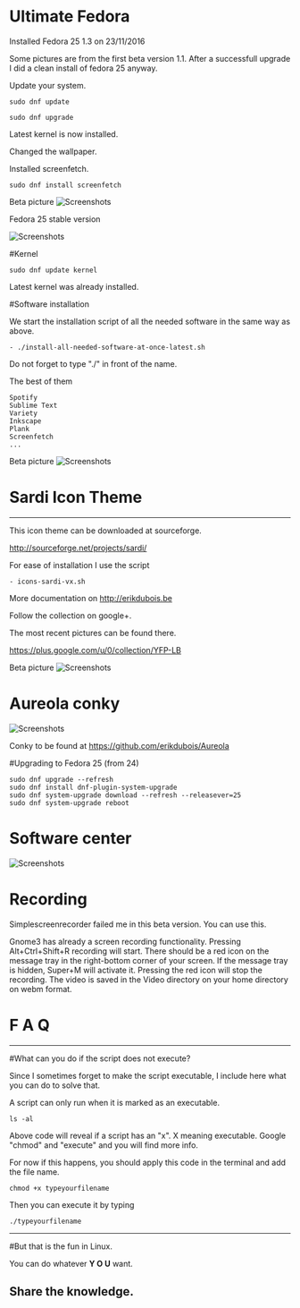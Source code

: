 # Ultimate Fedora

Installed Fedora 25 1.3 on 23/11/2016

Some pictures are from the first beta version 1.1. After a successfull upgrade I did a clean install of fedora 25 anyway.

Update your system.

	sudo dnf update

	sudo dnf upgrade

Latest kernel is now installed.

Changed the wallpaper.

Installed screenfetch.

	sudo dnf install screenfetch

Beta picture
![Screenshots](http://i.imgur.com/myZn07i.png)





Fedora 25 stable version

![Screenshots](http://i.imgur.com/Hy8TRQD.png)




#Kernel

	sudo dnf update kernel

Latest kernel was already installed.


	

#Software installation

We start the installation script of all the needed software in the same way as above. 

	- ./install-all-needed-software-at-once-latest.sh

Do not forget to type "./" in front of the name.

The best of them 

	Spotify
	Sublime Text
	Variety
	Inkscape
	Plank
	Screenfetch
	...

Beta picture
![Screenshots](http://i.imgur.com/yDvFT1i.png)



# Sardi Icon Theme
-------------------

This icon theme can be downloaded at  sourceforge.

http://sourceforge.net/projects/sardi/

For ease of installation I use the script


	- icons-sardi-vx.sh



More documentation on http://erikdubois.be

Follow the collection on google+.

The most recent pictures can be found there.

https://plus.google.com/u/0/collection/YFP-LB

Beta picture
![Screenshots](http://i.imgur.com/M2rmNRk.png)


# Aureola conky


![Screenshots](http://i.imgur.com/1qGFKhV.png)


Conky to be found at https://github.com/erikdubois/Aureola




#Upgrading to Fedora 25 (from 24)

	sudo dnf upgrade --refresh
	sudo dnf install dnf-plugin-system-upgrade
	sudo dnf system-upgrade download --refresh --releasever=25
	sudo dnf system-upgrade reboot


# Software center

![Screenshots](http://i.imgur.com/eWizUOs.png)


# Recording

Simplescreenrecorder failed me in this beta version. You can use this.

Gnome3 has already a screen recording functionality. Pressing Alt+Ctrl+Shift+R recording will start. There should be a red icon on the message tray in the right-bottom corner of your screen. If the message tray is hidden, Super+M will activate it. Pressing the red icon will stop the recording. The video is saved in the Video directory on your home directory on webm format. 

# F  A  Q
--------------------

#What can you do if the script does not execute?

Since I sometimes forget to make the script executable, I include here what you can do to solve that.

A script can only run when it is marked as an executable.

	ls -al 

Above code will reveal if a script has an "x". X meaning executable.
Google "chmod" and "execute" and you will find more info.

For now if this happens, you should apply this code in the terminal and add the file name.

	chmod +x typeyourfilename

Then you can execute it by typing

	./typeyourfilename



------------------------------------
#But that is the fun in Linux.

You can do whatever <b>Y O U</b> want.

Share the knowledge.
------------------------------------



